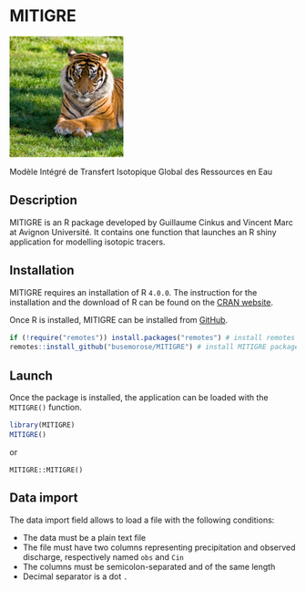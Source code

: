 # MITIGRE

<img src="img/mitigre.jpg" width="200" />

Modèle Intégré de Transfert Isotopique Global des Ressources en Eau

## Description

MITIGRE is an R package developed by Guillaume Cinkus and Vincent Marc at Avignon Université. It contains one function that launches an R shiny application for modelling isotopic tracers.

## Installation

MITIGRE requires an installation of R `4.0.0`. The instruction for the installation and the download of R can be found on the [CRAN website](https://cran.r-project.org/).

Once R is installed, MITIGRE can be installed from [GitHub](https://github.com/busemorose/MITIGRE).

``` r
if (!require("remotes")) install.packages("remotes") # install remotes package if needed
remotes::install_github("busemorose/MITIGRE") # install MITIGRE package
```
## Launch

Once the package is installed, the application can be loaded with the `MITIGRE()` function.

``` r
library(MITIGRE)
MITIGRE()
```

or

```
MITIGRE::MITIGRE()
```

## Data import

The data import field allows to load a file with the following conditions:

-   The data must be a plain text file
-   The file must have two columns representing precipitation and observed discharge, respectively named `obs` and `Cin`
-   The columns must be semicolon-separated and of the same length
-   Decimal separator is a dot `.`

